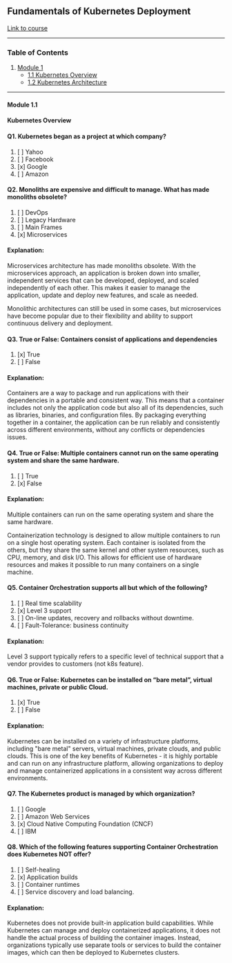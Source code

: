## Fundamentals of Kubernetes Deployment

[Link to course](https://www.coursera.org/learn/kubernetes-deployment)

<a name="link-top"></a>

---

### Table of Contents

<ol>
  <li>
    <a href="#kubernetes-overview">Module 1</a>
      <ul>
        <li>
          <a href="#kubernetes-overview">1.1 Kubernetes Overview</a>
        </li>
        <li>
          <a href="#kubernetes-architecture">1.2 Kubernetes Architecture</a>
        </li>
      </ul>
  </li>
</ol>

---

#### Module 1.1
#### Kubernetes Overview

#### Q1. Kubernetes began as a project at which company?

1. [ ] Yahoo
2. [ ] Facebook
3. [x] Google
4. [ ] Amazon

#### Q2. Monoliths are expensive and difficult to manage. What has made monoliths obsolete?

1. [ ] DevOps
2. [ ] Legacy Hardware
3. [ ] Main Frames
4. [x] Microservices

#### Explanation:

Microservices architecture has made monoliths obsolete. With the microservices approach, an application is broken down
into smaller, independent
services that can be developed, deployed, and scaled independently of each other. This makes it easier to manage the
application, update and deploy
new features, and scale as needed.

Monolithic architectures can still be used in some cases, but microservices have become popular due to their flexibility
and ability to support
continuous delivery and deployment.

#### Q3. True or False: Containers consist of applications and dependencies

1. [x] True
2. [ ] False

#### Explanation:

Containers are a way to package and run applications with their dependencies in a portable and consistent way. This
means that a container includes
not only the application code but also all of its dependencies, such as libraries, binaries, and configuration files. By
packaging everything together
in a container, the application can be run reliably and consistently across different environments, without any
conflicts or dependencies issues.

#### Q4. True or False: Multiple containers cannot run on the same operating system and share the same hardware.

1. [ ] True
2. [x] False

#### Explanation:

Multiple containers can run on the same operating system and share the same hardware.

Containerization technology is designed to allow multiple containers to run on a single host operating system. Each
container is isolated from the
others, but they share the same kernel and other system resources, such as CPU, memory, and disk I/O. This allows for
efficient use of hardware
resources and makes it possible to run many containers on a single machine.

#### Q5. Container Orchestration supports all but which of the following?

1. [ ] Real time scalability
2. [x] Level 3 support
3. [ ] On-line updates, recovery and rollbacks without downtime.
4. [ ] Fault-Tolerance: business continuity

#### Explanation:

Level 3 support typically refers to a specific level of technical support that a vendor provides to customers (not k8s
feature).

#### Q6. True or False: Kubernetes can be installed on “bare metal”, virtual machines, private or public Cloud.

1. [x] True
2. [ ] False

#### Explanation:

Kubernetes can be installed on a variety of infrastructure platforms, including "bare metal" servers, virtual machines,
private clouds, and
public clouds. This is one of the key benefits of Kubernetes - it is highly portable and can run on any infrastructure
platform, allowing
organizations to deploy and manage containerized applications in a consistent way across different environments.

#### Q7. The Kubernetes product is managed by which organization?

1. [ ] Google
2. [ ] Amazon Web Services
3. [x] Cloud Native Computing Foundation (CNCF)
4. [ ] IBM

#### Q8. Which of the following features supporting Container Orchestration does Kubernetes NOT offer?

1. [ ] Self-healing
2. [x] Application builds
3. [ ] Container runtimes
4. [ ] Service discovery and load balancing.

#### Explanation:

Kubernetes does not provide built-in application build capabilities. While Kubernetes can manage and deploy
containerized applications, it does not handle the actual process of building the container images. Instead,
organizations typically use separate tools or services to build the container
images, which can then be deployed to Kubernetes clusters.